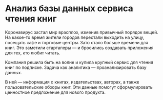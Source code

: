 # **Анализ базы данных сервиса чтения книг**

Коронавирус застал мир врасплох, изменив привычный порядок вещей. На какое-то время жители городов перестали выходить на улицу, посещать кафе и торговые центры. Зато стало больше времени для книг. Это заметили стартаперы — и бросились создавать приложения для тех, кто любит читать.

Компания решила быть на волне и купила крупный сервис для чтения книг по подписке. Задача как аналитика — проанализировать базу данных.

В ней — информация о книгах, издательствах, авторах, а также пользовательские обзоры книг. Эти данные помогут сформулировать ценностное предложение для нового продукта.

